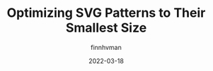 ---
author: finnhvman
date: 2022-03-18
draft: true
publisher: css
tags:
  - svg
  - performance
target_url: https://css-tricks.com/optimizing-svg-patterns/
title: Optimizing SVG Patterns to Their Smallest Size
---